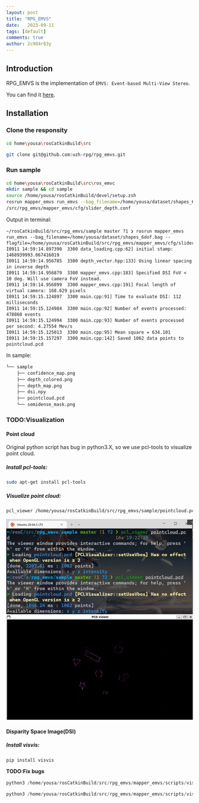 ```yaml
---
layout: post
title: "RPG_EMVS"
date:   2023-09-11
tags: [default]
comments: true
author: 2c984r83y
---
```

## Introduction

RPG_EMVS is the implementation of `EMVS: Event-based Multi-View Stereo`.

You can find it [here](https://github.com/uzh-rpg/rpg_emvs/tree/master "github").

## Installation

### Clone the responsity

```bash
cd home\yousa\rosCatkinBuild\src
```

```bash
git clone git@github.com:uzh-rpg/rpg_emvs.git
```

### Run sample

```bash
cd home\yousa\rosCatkinBuild\src\ros_emvc
mkdir sample && cd sample
source /home/yousa/rosCatkinBuild/devel/setup.zsh
rosrun mapper_emvs run_emvs --bag_filename=/home/yousa/dataset/shapes_6dof.bag --flagfile=/home/yousa/rosCatkinBuild
/src/rpg_emvs/mapper_emvs/cfg/slider_depth.conf
```

Output  in terminal:

```
~/rosCatkinBuild/src/rpg_emvs/sample master ?1 ❯ rosrun mapper_emvs run_emvs --bag_filename=/home/yousa/dataset/shapes_6dof.bag --flagfile=/home/yousa/rosCatkinBuild/src/rpg_emvs/mapper_emvs/cfg/slider_depth.conf
I0911 14:59:14.897390  3300 data_loading.cpp:62] initial stamp: 1468939993.067416019
I0911 14:59:14.956785  3300 depth_vector.hpp:133] Using linear spacing in inverse depth
I0911 14:59:14.956879  3300 mapper_emvs.cpp:183] Specified DSI FoV < 10 deg. Will use camera FoV instead.
I0911 14:59:14.956899  3300 mapper_emvs.cpp:191] Focal length of virtual camera: 168.629 pixels
I0911 14:59:15.124897  3300 main.cpp:91] Time to evaluate DSI: 112 milliseconds
I0911 14:59:15.124984  3300 main.cpp:92] Number of events processed: 478860 events
I0911 14:59:15.124994  3300 main.cpp:93] Number of events processed per second: 4.27554 Mev/s
I0911 14:59:15.125013  3300 main.cpp:95] Mean square = 634.101
I0911 14:59:15.157297  3300 main.cpp:142] Saved 1062 data points to pointcloud.pcd
```

In sample:

```python
└── sample
    ├── confidence_map.png
    ├── depth_colored.png
    ├── depth_map.png
    ├── dsi.npy
    ├── pointcloud.pcd
    └── semidense_mask.png
```

### TODO:Visualization

#### Point cloud

Original python script has bug in python3.X, so we use pcl-tools to visualize point cloud.

##### Install pcl-tools:

```bash
sudo apt-get install pcl-tools
```

##### Visualize point cloud:

```bash
pcl_viewer /home/yousa/rosCatkinBuild/src/rpg_emvs/sample/pointcloud.pcd
```

![1694431430873](image/2023-09-11-rpg_emvs/1694431430873.png)

#### Disparity Space Image(DSI)

##### Install visvis:

```
pip install visvis
```

**TODO:Fix bugs**

```python
python3 /home/yousa/rosCatkinBuild/src/rpg_emvs/mapper_emvs/scripts/visualize_dsi_volume.py -i /home/yousa/rosCatkinBuild/src/rpg_emvs/sample/dsi.npy
```

```python
python3 /home/yousa/rosCatkinBuild/src/rpg_emvs/mapper_emvs/scripts/visualize_dsi_slices.py -i /home/yousa/rosCatkinBuild/src/rpg_emvs/sample/dsi.npy
```
